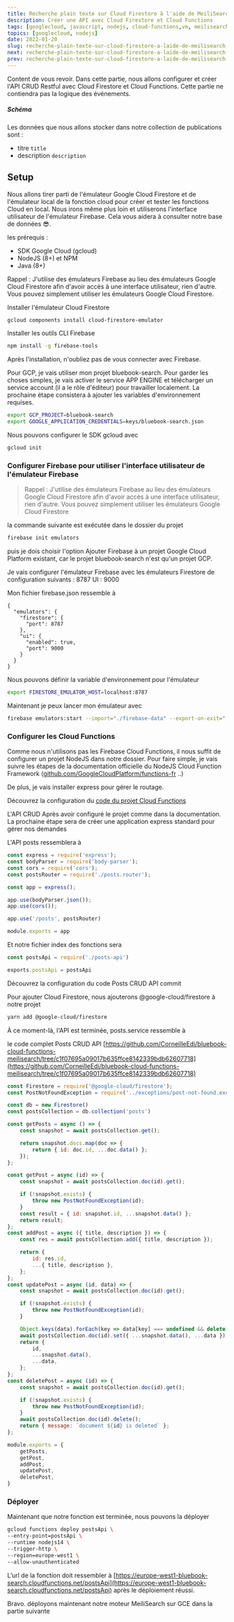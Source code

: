 ```yaml
---
title: Recherche plain texte sur Cloud Firestore à l'aide de MeiliSearch 2 - api
description: Créer une API avec Cloud Firestore et Cloud Functions
tags: [googlecloud, javascript, nodejs, cloud-functions,vm, meilisearch, firestore]
topics: [googlecloud, nodejs]
date: 2022-01-20 
slug: recherche-plain-texte-sur-cloud-firestore-a-laide-de-meilisearch-2-api
next: recherche-plain-texte-sur-cloud-firestore-a-laide-de-meilisearch-3-meilisearch
prev: recherche-plain-texte-sur-cloud-firestore-a-laide-de-meilisearch-1-introduction
---
```


Content de vous revoir. Dans cette partie, nous allons configurer et créer l'API CRUD Restful avec Cloud Firestore et Cloud Functions. Cette partie ne contiendra pas la logique des événements.

##### Schéma
Les données que nous allons stocker dans notre collection de publications sont :

- titre `title`
- description `description`

## Setup

Nous allons tirer parti de l'émulateur Google Cloud Firestore et de l'émulateur local de la fonction cloud pour créer et tester les fonctions Cloud en local. Nous irons même plus loin et utiliserons l'interface utilisateur de l'émulateur Firebase. Cela vous aidera à consulter notre base de données 😎.

les prérequis :

- SDK Google Cloud (gcloud)
- NodeJS (8+) et NPM
- Java (8+)

Rappel : J'utilise des émulateurs Firebase au lieu des émulateurs Google Cloud Firestore afin d'avoir accès à une interface utilisateur, rien d'autre. Vous pouvez simplement utiliser les émulateurs Google Cloud Firestore.

Installer l'émulateur Cloud Firestore

```bash
gcloud components install cloud-firestore-emulator
```

Installer les outils CLI Firebase

```bash
npm install -g firebase-tools
```

Après l'installation, n'oubliez pas de vous connecter avec Firebase.

Pour GCP, je vais utiliser mon projet bluebook-search. Pour garder les choses simples, je vais activer le service APP ENGINE et télécharger un service account (il a le rôle d'éditeur) pour travailler localement. La prochaine étape consistera à ajouter les variables d'environnement requises.

```bash
export GCP_PROJECT=bluebook-search
export GOOGLE_APPLICATION_CREDENTIALS=keys/bluebook-search.json
```

Nous pouvons configurer le SDK gcloud avec

```bash
gcloud init
```

### Configurer Firebase pour utiliser l'interface utilisateur de l'émulateur Firebase

> Rappel : J'utilise des émulateurs Firebase au lieu des émulateurs Google Cloud Firestore afin d'avoir accès à une interface utilisateur, rien d'autre. Vous pouvez simplement utiliser les émulateurs Google Cloud Firestore
>

la commande suivante est exécutée dans le dossier du projet

```bash
firebase init emulators
```

puis je dois choisir l'option Ajouter Firebase à un projet Google Cloud Platform existant, car le projet bluebook-search n'est qu'un projet GCP.

Je vais configurer l'émulateur Firebase avec les émulateurs Firestore de configuration suivants : 8787 UI : 9000

Mon fichier firebase.json ressemble à

```json[firebase.json]
{
  "emulators": {
    "firestore": {
      "port": 8787
    },
    "ui": {
      "enabled": true,
      "port": 9000
    }
  }
}
```

Nous pouvons définir la variable d'environnement pour l'émulateur

```bash
export FIRESTORE_EMULATOR_HOST=localhost:8787
```

Maintenant je peux lancer mon émulateur avec

```bash
firebase emulators:start --import="./firebase-data" --export-on-exit="./firebase-data"
```

### Configurer les  Cloud Functions

Comme nous n'utilisons pas les Firebase Cloud Functions, il nous suffit de configurer un projet NodeJS dans notre dossier. Pour faire simple, je vais suivre les étapes de la documentation officielle du NodeJS Cloud Function Framework ([github.com/GoogleCloudPlatform/functions-fr](http://github.com/GoogleCloudPlatform/functions-fr) ..)

De plus, je vais installer express pour gérer le routage.

Découvrez la configuration du [code du projet Cloud Functions](https://github.com/CorneilleEdi/bluebook-cloud-functions-meilisearch/tree/44c570da524547213fb57c7fee869840c3401b92)

L'API CRUD
Après avoir configuré le projet comme dans la documentation. La prochaine étape sera de créer une application express standard pour gérer nos demandes

L'API posts ressemblera à

```javascript
const express = require('express');
const bodyParser = require('body-parser');
const cors = require('cors');
const postsRouter = require('./posts.router');

const app = express();

app.use(bodyParser.json());
app.use(cors());

app.use('/posts', postsRouter)

module.exports = app
```

Et notre fichier index des fonctions sera

```javascript
const postsApi = require('./posts-api')

exports.postsApi = postsApi
```

Découvrez la configuration du code Posts CRUD API commit

Pour ajouter Cloud Firestore, nous ajouterons @google-cloud/firestore à notre projet

```bash
yarn add @google-cloud/firestore
```

À ce moment-là, l'API est terminée, posts.service ressemble à

le code complet Posts CRUD API [https://github.com/CorneilleEdi/bluebook-cloud-functions-meilisearch/tree/c1f07695a09017b635ffce8142339bdb62607718](https://github.com/CorneilleEdi/bluebook-cloud-functions-meilisearch/tree/c1f07695a09017b635ffce8142339bdb62607718)

```javascript
const Firestore = require('@google-cloud/firestore');
const PostNotFoundException = require('../exceptions/post-not-found.exception');

const db = new Firestore()
const postsCollection = db.collection('posts')

const getPosts = async () => {
    const snapshot = await postsCollection.get();

    return snapshot.docs.map(doc => {
        return { id: doc.id, ...doc.data() };
    });
};

const getPost = async (id) => {
    const snapshot = await postsCollection.doc(id).get();

    if (!snapshot.exists) {
        throw new PostNotFoundException(id);
    }
    const result = { id: snapshot.id, ...snapshot.data() };
    return result;
};
const addPost = async ({ title, description }) => {
    const res = await postsCollection.add({ title, description });

    return {
        id: res.id,
        ...{ title, description },
    };
};
const updatePost = async (id, data) => {
    const snapshot = await postsCollection.doc(id).get();

    if (!snapshot.exists) {
        throw new PostNotFoundException(id);
    }

    Object.keys(data).forEach(key => data[key] === undefined && delete data[key])
    await postsCollection.doc(id).set({ ...snapshot.data(), ...data });
    return {
        id,
        ...snapshot.data(),
        ...data,
    };
};
const deletePost = async (id) => {
    const snapshot = await postsCollection.doc(id).get();

    if (!snapshot.exists) {
        throw new PostNotFoundException(id);
    }
    await postsCollection.doc(id).delete();
    return { message: `document ${id} is deleted` };
};

module.exports = {
    getPosts,
    getPost,
    addPost,
    updatePost,
    deletePost,
}
```

### Déployer

Maintenant que notre fonction est terminée, nous pouvons la déployer

```bash
gcloud functions deploy postsApi \
--entry-point=postsApi \
--runtime nodejs14 \
--trigger-http \
--region=europe-west1 \
--allow-unauthenticated
```

L’url de la fonction doit ressembler à [https://europe-west1-bluebook-search.cloudfunctions.net/postsApi](https://europe-west1-bluebook-search.cloudfunctions.net/postsApi) après le déploiement réussi.

Bravo. déployons maintenant notre moteur MeiliSearch sur GCE dans la partie suivante
